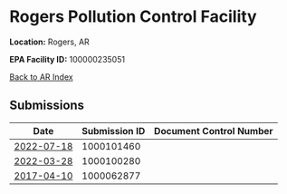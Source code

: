 # Rogers Pollution Control Facility

**Location:** Rogers, AR

**EPA Facility ID:** 100000235051

[Back to AR Index](../../index.md)

## Submissions

| Date | Submission ID | Document Control Number |
|------|--------------|-------------------------|
| [2022-07-18](submissions/1000101460.md) | 1000101460 |  |
| [2022-03-28](submissions/1000100280.md) | 1000100280 |  |
| [2017-04-10](submissions/1000062877.md) | 1000062877 |  |
